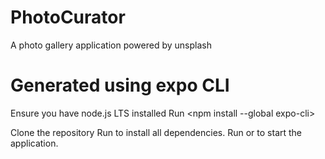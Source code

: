 # PhotoCurator
A photo gallery application powered by unsplash

# Generated using expo CLI
Ensure you have node.js LTS installed
Run <npm install --global expo-cli>

Clone the repository 
Run <yarn install> to install all dependencies.
Run <yarn android> or <yarn ios> to start the application.

